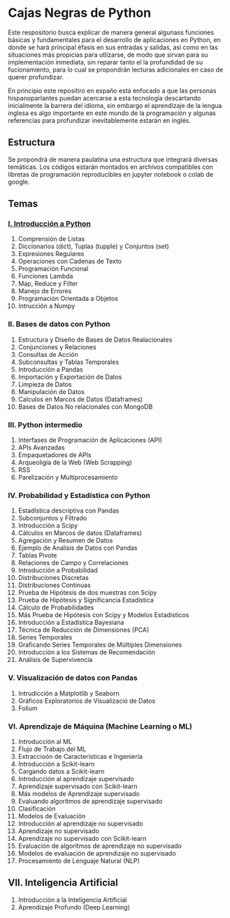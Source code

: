 # Cajas Negras de Python

Este respositorio busca explicar de manera general algunass funciones básicas y fundamentales para el desarrollo de aplicaciones en Python, en donde se hará principal éfasis en sus entradas y salidas, así como en las situaciones más propicias para utlizarse, de modo que sirvan para su implementación inmediata, sin reparar tanto el la profundidad de su fucionamiento, para lo cual se propondrán lecturas adicionales en caso de querer profundizar. 

En principio este repositiro en españo está enfocado a que las personas hispanoparlantes puedan acercarse a esta tecnología descartando inicialmente la barrera del idioma, sin embargo el aprendizaje de la lengua inglesa es algo importante en este mundo de la programación y algunas referencias para profundizar inevitablemente estarán en inglés.

## Estructura

Se propondrá de manera paulatina una estructura que integrará diversas temáticas. Los códigos estarán montados en archivos compatibles con libretas de programación reproducibles en jupyter notebook o colab de google.

## Temas

### [I. Introducción a Python](https://github.com/albertoid/cajas-negras-python/blob/master/docs/I.%20Intoducci%C3%B3n%20a%20Pyhton.ipynb)

1. Comprensión de Listas
2. Diccionarios (dict), Tuplas (tupple) y Conjuntos (set)
3. Expresiones Regulares
4. Operaciones con Cadenas de Texto
5. Programación Funcional
6. Funciones Lambda
7. Map, Reduce y Filter
8. Manejo de Errores
9. Programación Orientada a Objetos
10. Intrucción a Numpy

### II. Bases de datos con Python

1. Estructura y Diseño de Bases de Datos Realacionales
2. Conjunciones y Relaciones
3. Consultas de Acción
4. Subconsultas y Tablas Temporales
5. Introducción a Pandas
6. Importación y Exportación de Datos
7. Limpieza de Datos
8. Manipulación de Datos
9. Calculos en Marcos de Datos (Dataframes)
10. Bases de Datos No relacionales con MongoDB

### III. Python intermedio

1. Interfases de Programación de Aplicaciones (API)
2. APIs Avanzadas
3. Empaquetadores de APIs
4. Arqueoligía de la Web (Web Scrapping)
5. RSS
6. Parelización y Multiprocesamiento

### IV. Probabilidad y Estadística con Python

1. Estadística descriptiva con Pandas
2. Subconjuntos y Filtrado
3. Introducción a Scipy
4. Cálculos en Marcos de datos (Dataframes)
5. Agregación y Resumen de Datos
6. Ejemplo de Analisis de Datos con Pandas
7. Tablas Pivote
8. Relaciones de Campo y Correlaciones
9. Introducción a Probabilidad
10. Distribuciones Discretas
11. Distribuciones Continuas
12. Prueba de Hipótesis de dos muestras con Scipy
13. Prueba de Hipótesis y Significancia Estadística
14. Cálculo de Probabilidades
15. Más Prueba de Hipótesis con Scipy y Modelos Estadísticos
16. Introducción a Estadística Bayesiana
17. Técnica de Reducción de Dimensiones (PCA)
18. Series Temporales
19. Graficando Series Temporales de Múltiples Dimensiones
20. Introducción a los Sistemas de Recomendación
21. Análisis de Supervivencia

### V. Visualización de datos con Pandas

1. Intrudicción a Matplotlib y Seaborn
2. Gráficos Exploratorios de Visualizació de Datos
3. Folium

### VI. Aprendizaje de Máquina (Machine Learning o ML)

1. Introducción al ML
2. Flujo de Trabajo del ML
3. Extraccioón de Características e Ingeniería
4. Introducción a Scikit-learn
5. Cargando datos a Scikit-learn
6. Introducción al aprendizaje supervisado
7. Aprendizaje supervisado con Scikit-learn
8. Más modelos de Aprendizaje supervisado
9. Evaluando algorítmos de aprendizaje supervisado
10. Clasificación
11. Modelos de Evaluación
12. Introducción al aprendizaje no supervisado
13. Aprendizaje no supervisado
14. Aprendizaje no supervisado con Scikit-learn
15. Evaluación de algorítmos  de aprendizaje no supervisado
16. Modelos de evaluación de aprendizaje no supervisado
17. Procesamiento de Lenguaje Natural (NLP)

## VII. Inteligencia Artificial
1. Introducción a la Inteligencia Artificial
2. Aprendizaje Profundo (Deep Learning)




